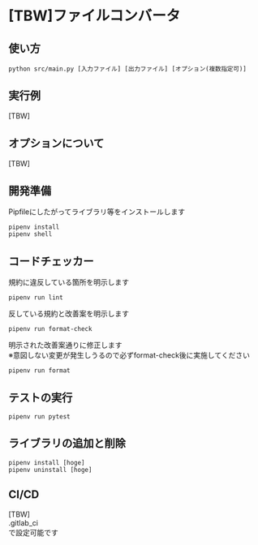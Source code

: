 # [TBW]ファイルコンバータ

## 使い方
```
python src/main.py [入力ファイル] [出力ファイル] [オプション(複数指定可)]
```

## 実行例
[TBW]

## オプションについて
[TBW]

## 開発準備
Pipfileにしたがってライブラリ等をインストールします
```
pipenv install
pipenv shell
```

## コードチェッカー
規約に違反している箇所を明示します
```
pipenv run lint
```
反している規約と改善案を明示します
```
pipenv run format-check
```
明示された改善案通りに修正します  
※意図しない変更が発生しうるので必ずformat-check後に実施してください
```
pipenv run format
```

## テストの実行
```
pipenv run pytest
```

## ライブラリの追加と削除
```
pipenv install [hoge]
pipenv uninstall [hoge]
```

## CI/CD
[TBW]  
.gitlab_ci  
で設定可能です  
